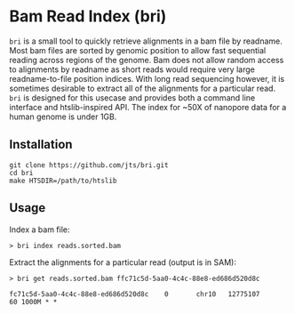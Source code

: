 # Bam Read Index (bri)

`bri` is a small tool to quickly retrieve alignments in a bam file by readname. Most bam files are sorted by genomic position to allow fast sequential reading across regions of the genome. Bam does not allow random access to alignments by readname as short reads  would require very large readname-to-file position indices. With long read sequencing however, it is sometimes desirable to extract all of the alignments for a particular read. `bri` is designed for this usecase and provides both a command line interface and htslib-inspired API. The index for ~50X of nanopore data for a human genome is under 1GB.

## Installation

```
git clone https://github.com/jts/bri.git
cd bri
make HTSDIR=/path/to/htslib
```

## Usage

Index a bam file:

```
> bri index reads.sorted.bam
```

Extract the alignments for a particular read (output is in SAM):

```
> bri get reads.sorted.bam ffc71c5d-5aa0-4c4c-88e8-ed686d520d8c

fc71c5d-5aa0-4c4c-88e8-ed686d520d8c    0       chr10   12775107        60 1000M * *
```


